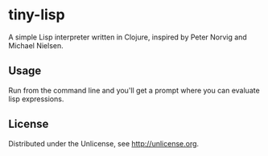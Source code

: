 # tiny-lisp

A simple Lisp interpreter written in Clojure, inspired by Peter Norvig and Michael Nielsen.

## Usage

Run from the command line and you'll get a prompt where you can evaluate lisp expressions.

## License

Distributed under the Unlicense, see http://unlicense.org.
